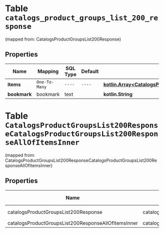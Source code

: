 
# Table `catalogs_product_groups_list_200_response`
(mapped from: CatalogsProductGroupsList200Response)

## Properties
Name | Mapping | SQL Type | Default | Type | Description | Notes
---- | ------- | -------- | ------- | ---- | ----------- | -----
**items** | `One-To-Many` | `----` | `----`  | [**kotlin.Array&lt;CatalogsProductGroupsList200ResponseAllOfItemsInner&gt;**](CatalogsProductGroupsList200ResponseAllOfItemsInner.md) |  | 
**bookmark** | bookmark | text |  | **kotlin.String** |  |  [optional]


# **Table `CatalogsProductGroupsList200ResponseCatalogsProductGroupsList200ResponseAllOfItemsInner`**
(mapped from: CatalogsProductGroupsList200ResponseCatalogsProductGroupsList200ResponseAllOfItemsInner)

## Properties
Name | Mapping | SQL Type | Default | Type | Description | Notes
---- | ------- | -------- | ------- | ---- | ----------- | -----
catalogsProductGroupsList200Response | catalogsProductGroupsList200Response | long | | kotlin.Long | Primary Key | *one*
catalogsProductGroupsList200ResponseAllOfItemsInner | catalogsProductGroupsList200ResponseAllOfItemsInner | long | | kotlin.Long | Foreign Key | *many*




